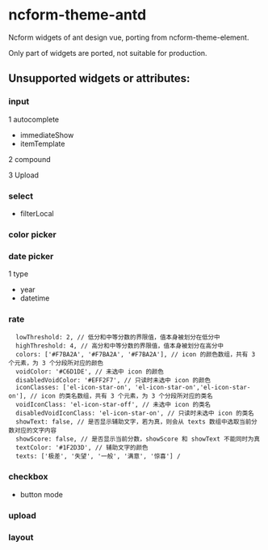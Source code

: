 # ncform-theme-antd
Ncform widgets of ant design vue, porting from ncform-theme-element.

Only part of widgets are ported, not suitable for production.

## Unsupported widgets or attributes:

### input

1 autocomplete
* immediateShow
* itemTemplate

2 compound

3 Upload


### select

- filterLocal

### color picker

### date picker

1 type
- year
- datetime

### rate
```
  lowThreshold: 2, // 低分和中等分数的界限值，值本身被划分在低分中
  highThreshold: 4, // 高分和中等分数的界限值，值本身被划分在高分中
  colors: ['#F7BA2A', '#F7BA2A', '#F7BA2A'], // icon 的颜色数组，共有 3 个元素，为 3 个分段所对应的颜色
  voidColor: '#C6D1DE', // 未选中 icon 的颜色
  disabledVoidColor: '#EFF2F7', // 只读时未选中 icon 的颜色
  iconClasses: ['el-icon-star-on', 'el-icon-star-on','el-icon-star-on'], // icon 的类名数组，共有 3 个元素，为 3 个分段所对应的类名
  voidIconClass: 'el-icon-star-off', // 未选中 icon 的类名
  disabledVoidIconClass: 'el-icon-star-on', // 只读时未选中 icon 的类名
  showText: false, // 是否显示辅助文字，若为真，则会从 texts 数组中选取当前分数对应的文字内容
  showScore: false, // 是否显示当前分数，showScore 和 showText 不能同时为真
  textColor: '#1F2D3D', // 辅助文字的颜色
  texts: ['极差', '失望', '一般', '满意', '惊喜'] /
```

### checkbox
- button mode

### upload

### layout
